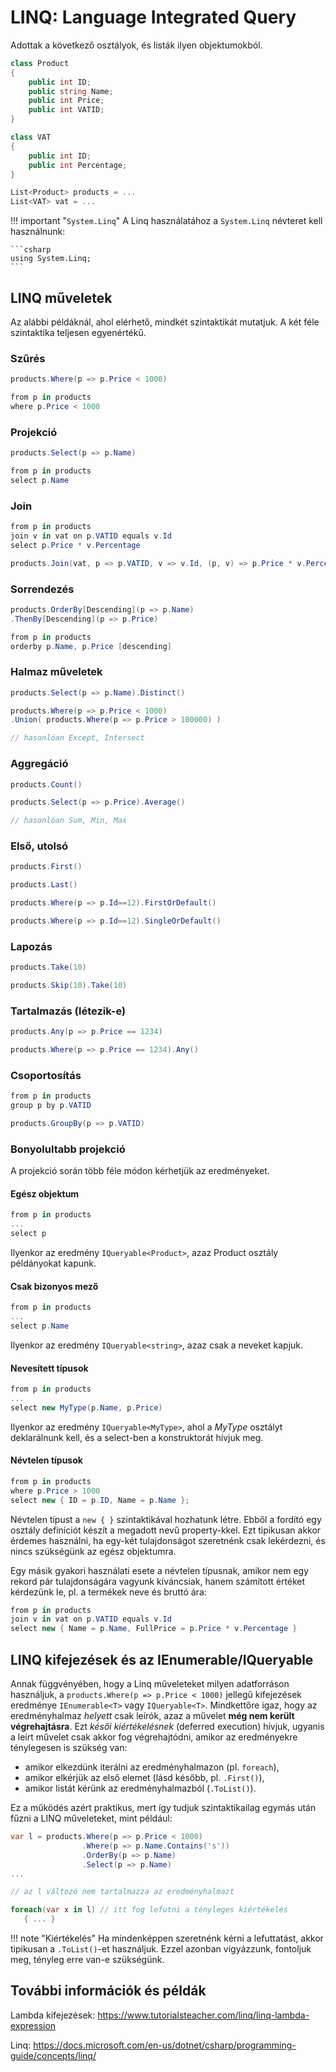 # LINQ: Language Integrated Query

Adottak a következő osztályok, és listák ilyen objektumokból.

```csharp
class Product
{
    public int ID;
    public string Name;
    public int Price;
    public int VATID;
}

class VAT
{
    public int ID;
    public int Percentage;
}

List<Product> products = ...
List<VAT> vat = ...
```

!!! important "`System.Linq`"
    A Linq használatához a `System.Linq` névteret kell használnunk:

    ```csharp
    using System.Linq;
    ```

## LINQ műveletek

Az alábbi példáknál, ahol elérhető, mindkét szintaktikát mutatjuk. A két féle szintaktika teljesen egyenértékű.

### Szűrés

```csharp
products.Where(p => p.Price < 1000)

from p in products
where p.Price < 1000
```

### Projekció

```csharp
products.Select(p => p.Name)

from p in products
select p.Name
```

### Join

```csharp
from p in products
join v in vat on p.VATID equals v.Id
select p.Price * v.Percentage

products.Join(vat, p => p.VATID, v => v.Id, (p, v) => p.Price * v.Percentage)
```

### Sorrendezés

```csharp
products.OrderBy[Descending](p => p.Name)
.ThenBy[Descending](p => p.Price)

from p in products
orderby p.Name, p.Price [descending]
```

### Halmaz műveletek

```csharp
products.Select(p => p.Name).Distinct()

products.Where(p => p.Price < 1000)
.Union( products.Where(p => p.Price > 100000) )

// hasonlóan Except, Intersect
```

### Aggregáció

```csharp
products.Count()

products.Select(p => p.Price).Average()

// hasonlóan Sum, Min, Max
```

### Első, utolsó

```csharp
products.First()

products.Last()

products.Where(p => p.Id==12).FirstOrDefault()

products.Where(p => p.Id==12).SingleOrDefault()
```

### Lapozás

```csharp
products.Take(10)

products.Skip(10).Take(10)
```

### Tartalmazás (létezik-e)

```csharp
products.Any(p => p.Price == 1234)

products.Where(p => p.Price == 1234).Any()
```

### Csoportosítás

```csharp
from p in products
group p by p.VATID

products.GroupBy(p => p.VATID)
```

### Bonyolultabb projekció

A projekció során több féle módon kérhetjük az eredményeket.

#### Egész objektum

```csharp
from p in products
...
select p
```

Ilyenkor az eredmény `IQueryable<Product>`, azaz Product osztály példányokat kapunk.

#### Csak bizonyos mező

```csharp
from p in products
...
select p.Name
```

Ilyenkor az eredmény `IQueryable<string>`, azaz csak a neveket kapjuk.

#### Nevesített típusok

```csharp
from p in products
...
select new MyType(p.Name, p.Price)
```

Ilyenkor az eredmény `IQueryable<MyType>`, ahol a _MyType_ osztályt deklarálnunk kell, és a select-ben a konstruktorát hívjuk meg.

#### Névtelen típusok

```csharp
from p in products
where p.Price > 1000
select new { ID = p.ID, Name = p.Name };
```

Névtelen típust a `new { }` szintaktikával hozhatunk létre. Ebből a fordító egy osztály definíciót készít a megadott nevű property-kkel. Ezt tipikusan akkor érdemes használni, ha egy-két tulajdonságot szeretnénk csak lekérdezni, és nincs szükségünk az egész objektumra.

Egy másik gyakori használati esete a névtelen típusnak, amikor nem egy rekord pár tulajdonságára vagyunk kíváncsiak, hanem számított értéket kérdezünk le, pl. a termékek neve és bruttó ára:

```csharp
from p in products
join v in vat on p.VATID equals v.Id
select new { Name = p.Name, FullPrice = p.Price * v.Percentage }
```

## LINQ kifejezések és az IEnumerable/IQueryable

Annak függvényében, hogy a Linq műveleteket milyen adatforráson használjuk, a `products.Where(p => p.Price < 1000)` jellegű kifejezések eredménye `IEnumerable<T>` vagy `IQueryable<T>`. Mindkettőre igaz, hogy az eredményhalmaz _helyett_ csak leírók, azaz a művelet **még nem került végrehajtásra**. Ezt _késői kiértékelésnek_ (deferred execution) hívjuk, ugyanis a leírt művelet csak akkor fog végrehajtódni, amikor az eredményekre ténylegesen is szükség van:

- amikor elkezdünk iterálni az eredményhalmazon (pl. `foreach`),
- amikor elkérjük az első elemet (lásd később, pl. `.First()`),
- amikor listát kérünk az eredményhalmazból (`.ToList()`).

Ez a működés azért praktikus, mert így tudjuk szintaktikailag egymás után fűzni a LINQ műveleteket, mint például:

```csharp
var l = products.Where(p => p.Price < 1000)
                .Where(p => p.Name.Contains('s'))
                .OrderBy(p => p.Name)
                .Select(p => p.Name)
...

// az l változó nem tartalmazza az eredményhalmazt

foreach(var x in l) // itt fog lefutni a tényleges kiértékelés
   { ... }
```

!!! note "Kiértékelés"
    Ha mindenképpen szeretnénk kérni a lefuttatást, akkor tipikusan a `.ToList()`-et használjuk. Ezzel azonban vigyázzunk, fontoljuk meg, tényleg erre van-e szükségünk.

## További információk és példák

Lambda kifejezések: <https://www.tutorialsteacher.com/linq/linq-lambda-expression>

Linq: <https://docs.microsoft.com/en-us/dotnet/csharp/programming-guide/concepts/linq/>
